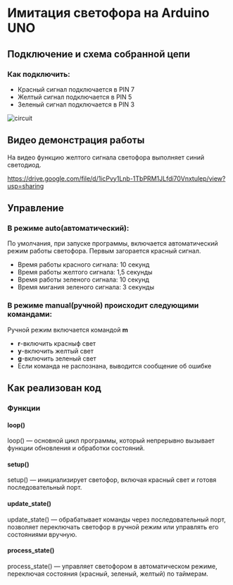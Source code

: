 # Имитация светофора на Arduino UNO

## Подключение и схема собранной цепи
### Как подключить:
* Красный сигнал подключается в PIN 7 
* Желтый сигнал подключается в PIN 5
* Зеленый сигнал подключается в PIN 3

![circuit](https://github.com/user-attachments/assets/5c47222a-9c5a-4ff1-b43f-26367eb6f3be)


## Видео демонстрация работы
На видео функцию желтого сигнала светофора выполняет синий светодиод.

https://drive.google.com/file/d/1icPvy1Lnb-1TbPRM1JLfdi70Vnxtulep/view?usp=sharing

## Управление
### В режиме auto(автоматический):
По умолчания, при запуске программы, включается автоматический режим работы светофора. Первым загорается красный сигнал. 
* Время работы красного сигнала: 10 секунд 
* Время работы желтого сигнала: 1,5 секунды 
* Время работы зеленого сигнала: 10 секунд 
* Время мигания зеленого сигнала: 3 секунды 

### В режиме manual(ручной) происходит следующими командами:
Ручной режим включается командой **m**
 * **r**-включить красныф свет
 * **y**-включить желтый свет
 * **g**-включить зеленый свет
 * Если команда не распознана, выводится сообщение об ошибке

## Как реализован код
### Функции 
#### loop()
loop() — основной цикл программы, который непрерывно вызывает функции обновления и обработки состояний.

#### setup() 
setup() — инициализирует светофор, включая красный свет и готовя последовательный порт.

#### update_state()
update_state() — обрабатывает команды через последовательный порт, позволяет переключать светофор в ручной режим или управлять его состояниями вручную.

#### process_state()
process_state() — управляет светофором в автоматическом режиме, переключая состояния (красный, зеленый, желтый) по таймерам.

